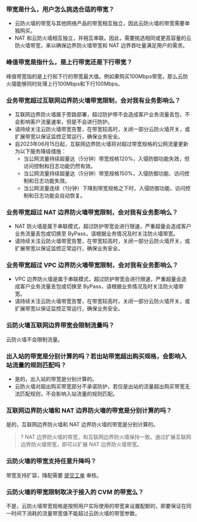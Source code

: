 ### 带宽是什么，用户怎么挑选合适的带宽？
- 云防火墙的带宽与其他网络产品的带宽相互独立，因此云防火墙的带宽需要单独购买。
- NAT 和云防火墙相互独立，并相互串联。因此，需要挑选相同或更高容量的云防火墙带宽，来以确保边界防火墙带宽和 NAT 边界吞吐量满足用户的需求。


### 峰值带宽是指什么，是上行带宽还是下行带宽？
峰值带宽指的是上行和下行的带宽最大值。例如果购买100Mbps带宽，那么云防火墙能够同时处理上行100Mbps和下行100Mbps。

### 业务带宽超过互联网边界防火墙带宽限制，会对我有业务影响么？
- 互联网边界防火墙属于旁路部署，超过防护带不会造成客户业务流量丢包，不会影响客户流量速率，但是不会进行防护。
- 请持续关注云防火墙带宽告警，在带宽较高时，关闭一部分云防火墙开关，或扩展带宽以保证监控正常运行，确保业务安全。
- 自2023年06月15日起，互联网边界防火墙将对超过带宽规格的公网流量更新为以下服务降级措施：
  - 当公网流量持续超量达（5分钟）带宽规格120%，入侵防御功能失效，但访问控制和日志功能仍然有效。
  - 当公网流量持续超量达（5分钟）带宽规格150%，入侵防御功能、访问控制和日志功能失效。
  - 当公网流量连续（1分钟）下降到带宽规格之下时，入侵防御功能、访问控制和日志功能会自动恢复。


### 业务带宽超过 NAT 边界防火墙带宽限制，会对我有业务影响么？
- NAT 防火墙是属于串联模式，超过防护带宽会进行限速，严重超量会造成客户业务流量丢包或切换至 ByPass，请根据业务情况及时关注防火墙带宽。
- 请持续关注云防火墙带宽告警，在带宽较高时，关闭一部分云防火墙开关，或扩展带宽以保证监控正常运行，确保业务安全。


### 业务带宽超过 VPC 边界防火墙带宽限制，会对我有业务影响么？
- VPC 边界防火墙是属于串联模式，超过防护带宽会进行限速，严重超量会造成客户业务流量丢包或切换至 ByPass，请根据业务情况及时关注防火墙带宽。
- 请持续关注云防火墙带宽告警，在带宽较高时，关闭一部分云防火墙开关，或扩展带宽以保证监控正常运行，确保业务安全。


### 云防火墙互联网边界带宽会限制流量吗？
云防火墙不会限制流量。

### 出入站的带宽是分别计算的吗？若出站带宽超出购买规格，会影响入站流量的规则匹配吗？
- 是的，出入站的带宽是分别计算的。
- 云防火墙对超出购买带宽部分不承诺防护，若仅是出站的流量超出购买带宽无法匹配规则，不会影响入站流量的规则匹配。

### 互联网边界防火墙和 NAT 边界防火墙的带宽是分别计算的吗？
是的，互联网边界防火墙和 NAT 边界防火墙的带宽是分别计算的。
>? NAT 边界防火墙的带宽，和互联网边界防火墙保持一致。通过扩展互联网边界防火墙带宽，即可以扩展 NAT 边界防火墙带宽。


### 云防火墙的带宽支持任意升降吗？
带宽支持扩容，降配需要 [提交工单](https://console.cloud.tencent.com/workorder/category) 审核。

### 云防火墙的带宽限制取决于接入的 CVM 的带宽么？
不是，云防火墙带宽规格是按照用户实际使用的带宽来设置配额的，即要保证在同一时间下消耗的流量带宽值不能超过云防火墙的带宽参数。

